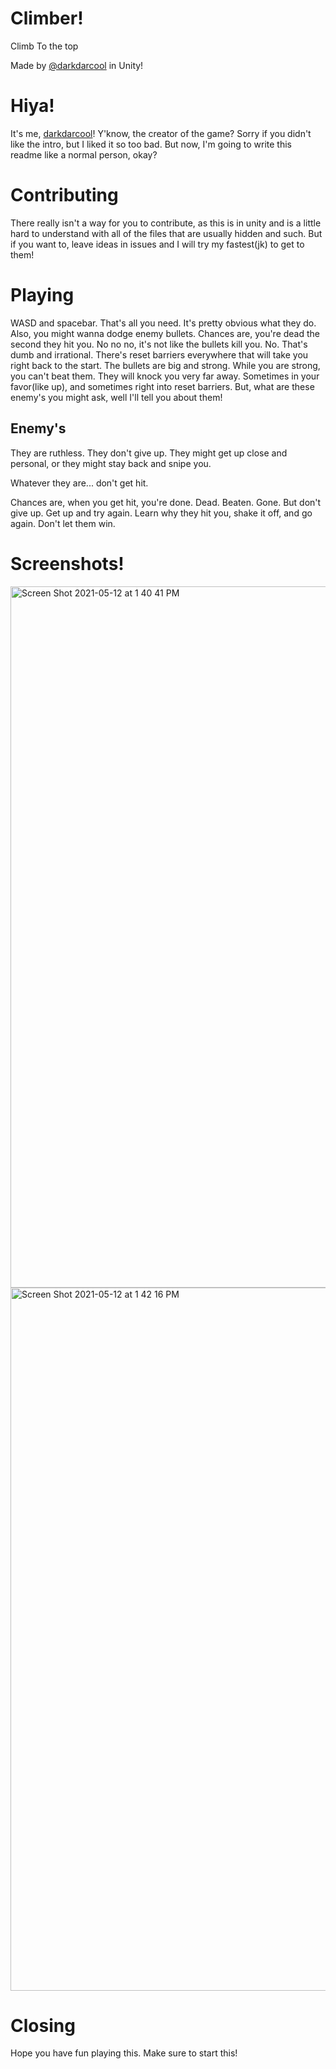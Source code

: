 # Climber!

Climb To the top

Made by [@darkdarcool](https://github.com/darkdarcool) in Unity!

# Hiya! 

It's me, [darkdarcool](https://github.com/darkdarcool)! Y'know, the creator of the game? Sorry if you didn't like the intro, but I liked it so too bad. But now, I'm going to write this readme like a normal person, okay? 

# Contributing

There really isn't a way for you to contribute, as this is in unity and is a little hard to understand with all of the files that are usually hidden and such. But if you want to, leave ideas in issues and I will try my fastest(jk) to get to them! 

# Playing 

WASD and spacebar. That's all you need. It's pretty obvious what they do. Also, you might wanna dodge enemy bullets. Chances are, you're dead the second they hit you. No no no, it's not like the bullets kill you. No. That's dumb and irrational. There's reset barriers everywhere that will take you right back to the start. The bullets are big and strong. While you are strong, you can't beat them. They will knock you very far away. Sometimes in your favor(like up), and sometimes right into reset barriers. But, what are these enemy's you might ask, well I'll tell you about them!

## Enemy's

They are ruthless. They don't give up. They might get up close and personal, or they might stay back and snipe you.

Whatever they are... don't get hit.

Chances are, when you get hit, you're done. Dead. Beaten. Gone. But don't give up. Get up and try again. Learn why they hit you, shake it off, and go again. Don't let them win.

# Screenshots!
<a href = "#">
<img width="1122" alt="Screen Shot 2021-05-12 at 1 40 41 PM" src="https://user-images.githubusercontent.com/66882633/118041455-a8adf000-b327-11eb-9ca4-d300ddebf934.png">
<br>
<img width="1125" alt="Screen Shot 2021-05-12 at 1 42 16 PM" src="https://user-images.githubusercontent.com/66882633/118041667-ead73180-b327-11eb-98df-5ce4feca1c38.png">
</a>

# Closing

Hope you have fun playing this. Make sure to start this!
